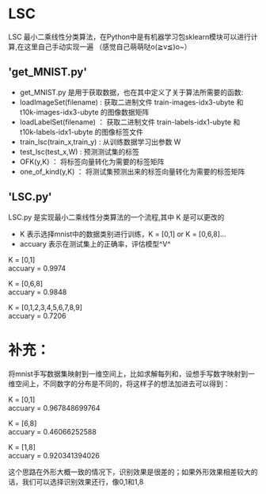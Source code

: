 # LSC
LSC 最小二乘线性分类算法，在Python中是有机器学习包sklearn模块可以进行计算,在这里自己手动实现一遍 （感觉自己萌萌哒o(≧v≦)o~） <br>
## 'get_MNIST.py'
* get_MNIST.py 是用于获取数据，也在其中定义了关于算法所需要的函数:<br>
* loadImageSet(filename) : 获取二进制文件 train-images-idx3-ubyte 和 t10k-images-idx3-ubyte 的图像数据矩阵<br>
* loadLabelSet(filename) ： 获取二进制文件 train-labels-idx1-ubyte 和 t10k-labels-idx1-ubyte 的图像标签文件<br>
* train_lsc(train_x,train_y) : 从训练数据学习出参数 W <br>
* test_lsc(test_x,W) : 预测测试集的标签<br>
* OFK(y,K) ： 将标签向量转化为需要的标签矩阵<br>
* one_of_kind(y,K) ： 将测试集预测出来的标签向量转化为需要的标签矩阵<br>

## 'LSC.py'
LSC.py 是实现最小二乘线性分类算法的一个流程,其中 K 是可以更改的<br>
* K 表示选择mnist中的数据类别进行训练，K = [0,1] or K = [0,6,8]...<br>
* accuary 表示在测试集上的正确率，评估模型^V^

K = [0,1]<br>
accuary = 0.9974<br>

K = [0,6,8]<br>
accuary = 0.9848<br>

K = [0,1,2,3,4,5,6,7,8,9]<br>
accuary = 0.7206<br>

# 补充：<br>
将mnist手写数据集映射到一维空间上，比如求解每列和，设想手写数字映射到一维空间上，不同数字的分布是不同的，将这样子的想法加进去可以得到：<br>

K = [0,1]<br>
accuary =  0.967848699764<br>

K = [6,8]<br>
accuary =  0.46066252588<br>

K = [1,8]<br>
accuary =  0.920341394026<br>

这个思路在外形大概一致的情况下，识别效果是很差的；如果外形效果相差较大的话，我们可以选择识别效果还行，像0,1和1,8
